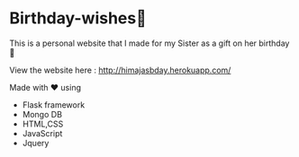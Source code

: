 # Birthday-wishes🎉

This is a personal website that I made for my Sister as a gift on her birthday🎁

View the website here : http://himajasbday.herokuapp.com/

Made with ❤️ using

- Flask framework
- Mongo DB
- HTML,CSS
- JavaScript
- Jquery
